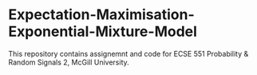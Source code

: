 # Expectation-Maximisation-Exponential-Mixture-Model

This repository contains assignemnt and code for ECSE 551 Probability & Random Signals 2, McGill University.
